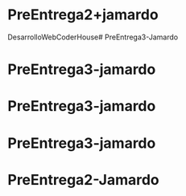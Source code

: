 # PreEntrega2+jamardo
DesarrolloWebCoderHouse# PreEntrega3-Jamardo
# PreEntrega3-jamardo
# PreEntrega3-jamardo
# PreEntrega3-jamardo
# PreEntrega2-Jamardo
